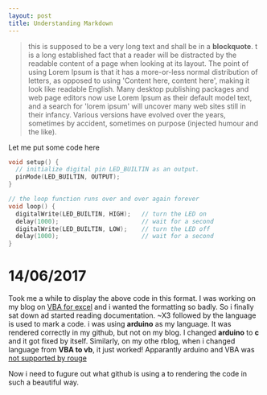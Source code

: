 ```yaml
---
layout: post
title: Understanding Markdown
---
```


>this is supposed to be a very long text and shall be in a **blockquote**. t is a long established fact that a reader will be distracted by the readable content of a page when looking at its layout. The point of using Lorem Ipsum is that it has a more-or-less normal distribution of letters, as opposed to using 'Content here, content here', making it look like readable English. Many desktop publishing packages and web page editors now use Lorem Ipsum as their default model text, and a search for 'lorem ipsum' will uncover many web sites still in their infancy. Various versions have evolved over the years, sometimes by accident, sometimes on purpose (injected humour and the like).

Let me put some code here

```c
void setup() {
  // initialize digital pin LED_BUILTIN as an output.
  pinMode(LED_BUILTIN, OUTPUT);
}

// the loop function runs over and over again forever
void loop() {
  digitalWrite(LED_BUILTIN, HIGH);   // turn the LED on
  delay(1000);                       // wait for a second
  digitalWrite(LED_BUILTIN, LOW);    // turn the LED off
  delay(1000);                       // wait for a second
}

```

# 14/06/2017 

Took me a while to display the above code in this format. I was working on my blog on [VBA for excel](http://blog.subinabid.xyz/vba/2017/06/12/VBA.html) and i wanted the formatting so badly. So i finally sat down ad started reading documentation. ~X3 followed by the language is used to mark a code. i was using **arduino** as my language. It was rendered correctly in my github, but not on my blog. I changed **arduino** to **c** and it got fixed by itself. Similarly, on my othe rblog, when i changed language from **VBA to vb**, it just worked! Apparantly arduino and VBA was [not supported by rouge](https://github.com/jneen/rouge/wiki/List-of-supported-languages-and-lexers)

Now i need to fugure out what github is using a to rendering the code in such a beautiful way.
